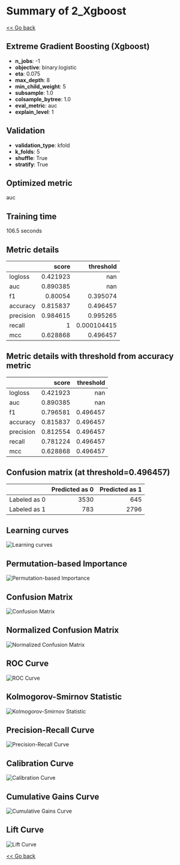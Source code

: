 # Summary of 2_Xgboost

[<< Go back](../README.md)


## Extreme Gradient Boosting (Xgboost)
- **n_jobs**: -1
- **objective**: binary:logistic
- **eta**: 0.075
- **max_depth**: 8
- **min_child_weight**: 5
- **subsample**: 1.0
- **colsample_bytree**: 1.0
- **eval_metric**: auc
- **explain_level**: 1

## Validation
 - **validation_type**: kfold
 - **k_folds**: 5
 - **shuffle**: True
 - **stratify**: True

## Optimized metric
auc

## Training time

106.5 seconds

## Metric details
|           |    score |     threshold |
|:----------|---------:|--------------:|
| logloss   | 0.421923 | nan           |
| auc       | 0.890385 | nan           |
| f1        | 0.80054  |   0.395074    |
| accuracy  | 0.815837 |   0.496457    |
| precision | 0.984615 |   0.995265    |
| recall    | 1        |   0.000104415 |
| mcc       | 0.628868 |   0.496457    |


## Metric details with threshold from accuracy metric
|           |    score |   threshold |
|:----------|---------:|------------:|
| logloss   | 0.421923 |  nan        |
| auc       | 0.890385 |  nan        |
| f1        | 0.796581 |    0.496457 |
| accuracy  | 0.815837 |    0.496457 |
| precision | 0.812554 |    0.496457 |
| recall    | 0.781224 |    0.496457 |
| mcc       | 0.628868 |    0.496457 |


## Confusion matrix (at threshold=0.496457)
|              |   Predicted as 0 |   Predicted as 1 |
|:-------------|-----------------:|-----------------:|
| Labeled as 0 |             3530 |              645 |
| Labeled as 1 |              783 |             2796 |

## Learning curves
![Learning curves](learning_curves.png)

## Permutation-based Importance
![Permutation-based Importance](permutation_importance.png)
## Confusion Matrix

![Confusion Matrix](confusion_matrix.png)


## Normalized Confusion Matrix

![Normalized Confusion Matrix](confusion_matrix_normalized.png)


## ROC Curve

![ROC Curve](roc_curve.png)


## Kolmogorov-Smirnov Statistic

![Kolmogorov-Smirnov Statistic](ks_statistic.png)


## Precision-Recall Curve

![Precision-Recall Curve](precision_recall_curve.png)


## Calibration Curve

![Calibration Curve](calibration_curve_curve.png)


## Cumulative Gains Curve

![Cumulative Gains Curve](cumulative_gains_curve.png)


## Lift Curve

![Lift Curve](lift_curve.png)



[<< Go back](../README.md)

